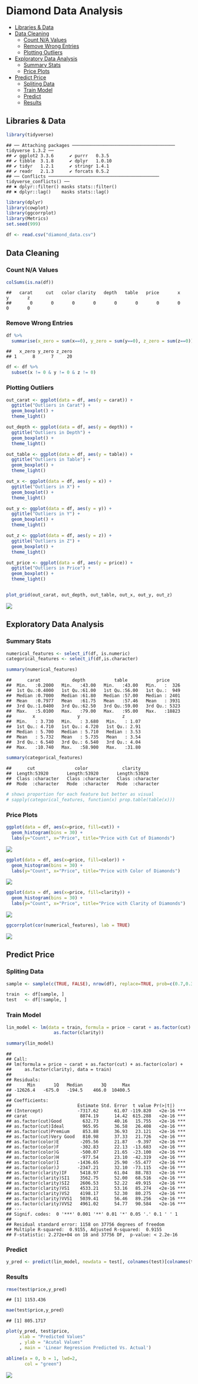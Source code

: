 Diamond Data Analysis
================

-   [Libraries & Data](#libraries--data)
-   [Data Cleaning](#data-cleaning)
    -   [Count N/A Values](#count-na-values)
    -   [Remove Wrong Entries](#remove-wrong-entries)
    -   [Plotting Outliers](#plotting-outliers)
-   [Exploratory Data Analysis](#exploratory-data-analysis)
    -   [Summary Stats](#summary-stats)
    -   [Price Plots](#price-plots)
-   [Predict Price](#predict-price)
    -   [Spliting Data](#spliting-data)
    -   [Train Model](#train-model)
    -   [Predict](#predict)
    -   [Results](#results)

## Libraries & Data

``` r
library(tidyverse)
```

    ## ── Attaching packages ─────────────────────────────────────── tidyverse 1.3.2 ──
    ## ✔ ggplot2 3.3.6      ✔ purrr   0.3.5 
    ## ✔ tibble  3.1.8      ✔ dplyr   1.0.10
    ## ✔ tidyr   1.2.1      ✔ stringr 1.4.1 
    ## ✔ readr   2.1.3      ✔ forcats 0.5.2 
    ## ── Conflicts ────────────────────────────────────────── tidyverse_conflicts() ──
    ## ✖ dplyr::filter() masks stats::filter()
    ## ✖ dplyr::lag()    masks stats::lag()

``` r
library(dplyr)
library(cowplot)
library(ggcorrplot)
library(Metrics)
set.seed(999)

df <- read.csv("diamond_data.csv")
```

## Data Cleaning

### Count N/A Values

``` r
colSums(is.na(df))
```

    ##   carat     cut   color clarity   depth   table   price       x       y       z 
    ##       0       0       0       0       0       0       0       0       0       0

### Remove Wrong Entries

``` r
df %>%
  summarise(x_zero = sum(x==0), y_zero = sum(y==0), z_zero = sum(z==0))
```

    ##   x_zero y_zero z_zero
    ## 1      8      7     20

``` r
df <- df %>% 
  subset(x != 0 & y != 0 & z != 0)
```

### Plotting Outliers

``` r
out_carat <- ggplot(data = df, aes(y = carat)) + 
  ggtitle("Outliers in Carat") + 
  geom_boxplot() + 
  theme_light()

out_depth <- ggplot(data = df, aes(y = depth)) + 
  ggtitle("Outliers in Depth") + 
  geom_boxplot() + 
  theme_light()

out_table <- ggplot(data = df, aes(y = table)) + 
  ggtitle("Outliers in Table") + 
  geom_boxplot() + 
  theme_light()

out_x <- ggplot(data = df, aes(y = x)) + 
  ggtitle("Outliers in X") + 
  geom_boxplot() + 
  theme_light()

out_y <- ggplot(data = df, aes(y = y)) + 
  ggtitle("Outliers in Y") + 
  geom_boxplot() + 
  theme_light()

out_z <- ggplot(data = df, aes(y = z)) + 
  ggtitle("Outliers in Z") + 
  geom_boxplot() + 
  theme_light()

out_price <- ggplot(data = df, aes(y = price)) + 
  ggtitle("Outliers in Price") + 
  geom_boxplot() + 
  theme_light()


plot_grid(out_carat, out_depth, out_table, out_x, out_y, out_z)
```

![](Data_Analysis_Price_Pred_files/figure-gfm/plot%20outliers-1.png)<!-- -->

## Exploratory Data Analysis

### Summary Stats

``` r
numerical_features <- select_if(df, is.numeric)
categorical_features <- select_if(df,is.character)

summary(numerical_features)
```

    ##      carat            depth           table           price      
    ##  Min.   :0.2000   Min.   :43.00   Min.   :43.00   Min.   :  326  
    ##  1st Qu.:0.4000   1st Qu.:61.00   1st Qu.:56.00   1st Qu.:  949  
    ##  Median :0.7000   Median :61.80   Median :57.00   Median : 2401  
    ##  Mean   :0.7977   Mean   :61.75   Mean   :57.46   Mean   : 3931  
    ##  3rd Qu.:1.0400   3rd Qu.:62.50   3rd Qu.:59.00   3rd Qu.: 5323  
    ##  Max.   :5.0100   Max.   :79.00   Max.   :95.00   Max.   :18823  
    ##        x                y                z        
    ##  Min.   : 3.730   Min.   : 3.680   Min.   : 1.07  
    ##  1st Qu.: 4.710   1st Qu.: 4.720   1st Qu.: 2.91  
    ##  Median : 5.700   Median : 5.710   Median : 3.53  
    ##  Mean   : 5.732   Mean   : 5.735   Mean   : 3.54  
    ##  3rd Qu.: 6.540   3rd Qu.: 6.540   3rd Qu.: 4.04  
    ##  Max.   :10.740   Max.   :58.900   Max.   :31.80

``` r
summary(categorical_features)
```

    ##      cut               color             clarity         
    ##  Length:53920       Length:53920       Length:53920      
    ##  Class :character   Class :character   Class :character  
    ##  Mode  :character   Mode  :character   Mode  :character

``` r
# shows proportion for each feature but better as visual 
# sapply(categorical_features, function(x) prop.table(table(x)))  
```

### Price Plots

``` r
ggplot(data = df, aes(x=price, fill=cut)) + 
  geom_histogram(bins = 30) +
  labs(y="Count", x="Price", title="Price with Cut of Diamonds") 
```

![](Data_Analysis_Price_Pred_files/figure-gfm/price_cat-1.png)<!-- -->

``` r
ggplot(data = df, aes(x=price, fill=color)) + 
  geom_histogram(bins = 30) +
  labs(y="Count", x="Price", title="Price with Color of Diamonds") 
```

![](Data_Analysis_Price_Pred_files/figure-gfm/price_cat-2.png)<!-- -->

``` r
ggplot(data = df, aes(x=price, fill=clarity)) + 
  geom_histogram(bins = 30) +
  labs(y="Count", x="Price", title="Price with Clarity of Diamonds") 
```

![](Data_Analysis_Price_Pred_files/figure-gfm/price_cat-3.png)<!-- -->

``` r
ggcorrplot(cor(numerical_features), lab = TRUE)
```

![](Data_Analysis_Price_Pred_files/figure-gfm/correlation_plot-1.png)<!-- -->

## Predict Price

### Spliting Data

``` r
sample <- sample(c(TRUE, FALSE), nrow(df), replace=TRUE, prob=c(0.7,0.3))

train  <- df[sample, ]
test   <- df[!sample, ]
```

### Train Model

``` r
lin_model <- lm(data = train, formula = price ~ carat + as.factor(cut) + as.factor(color) + 
                  as.factor(clarity))

summary(lin_model)
```

    ## 
    ## Call:
    ## lm(formula = price ~ carat + as.factor(cut) + as.factor(color) + 
    ##     as.factor(clarity), data = train)
    ## 
    ## Residuals:
    ##      Min       1Q   Median       3Q      Max 
    ## -12626.4   -675.0   -194.5    466.0  10400.5 
    ## 
    ## Coefficients:
    ##                         Estimate Std. Error  t value Pr(>|t|)    
    ## (Intercept)             -7317.62      61.07 -119.820   <2e-16 ***
    ## carat                    8874.19      14.42  615.288   <2e-16 ***
    ## as.factor(cut)Good        632.73      40.16   15.755   <2e-16 ***
    ## as.factor(cut)Ideal       965.95      36.58   26.408   <2e-16 ***
    ## as.factor(cut)Premium     853.88      36.93   23.121   <2e-16 ***
    ## as.factor(cut)Very Good   810.98      37.33   21.726   <2e-16 ***
    ## as.factor(color)E        -205.56      21.87   -9.397   <2e-16 ***
    ## as.factor(color)F        -302.83      22.13  -13.683   <2e-16 ***
    ## as.factor(color)G        -500.07      21.65  -23.100   <2e-16 ***
    ## as.factor(color)H        -977.54      23.10  -42.319   <2e-16 ***
    ## as.factor(color)I       -1436.65      25.90  -55.477   <2e-16 ***
    ## as.factor(color)J       -2347.21      32.10  -73.115   <2e-16 ***
    ## as.factor(clarity)IF     5418.97      61.04   88.783   <2e-16 ***
    ## as.factor(clarity)SI1    3562.75      52.00   68.516   <2e-16 ***
    ## as.factor(clarity)SI2    2606.53      52.22   49.915   <2e-16 ***
    ## as.factor(clarity)VS1    4533.21      53.16   85.274   <2e-16 ***
    ## as.factor(clarity)VS2    4198.17      52.30   80.275   <2e-16 ***
    ## as.factor(clarity)VVS1   5039.41      56.46   89.256   <2e-16 ***
    ## as.factor(clarity)VVS2   4961.02      54.77   90.584   <2e-16 ***
    ## ---
    ## Signif. codes:  0 '***' 0.001 '**' 0.01 '*' 0.05 '.' 0.1 ' ' 1
    ## 
    ## Residual standard error: 1158 on 37756 degrees of freedom
    ## Multiple R-squared:  0.9155, Adjusted R-squared:  0.9155 
    ## F-statistic: 2.272e+04 on 18 and 37756 DF,  p-value: < 2.2e-16

### Predict

``` r
y_pred <- predict(lin_model, newdata = test[, colnames(test)[colnames(test) != 'price']])
```

### Results

``` r
rmse(test$price,y_pred)
```

    ## [1] 1153.436

``` r
mae(test$price,y_pred)
```

    ## [1] 805.1717

``` r
plot(y_pred, test$price,
     xlab = "Predicted Values"
     , ylab = "Acutal Values"
     , main = 'Linear Regression Predicted Vs. Actual')

abline(a = 0, b = 1, lwd=2,
       col = "green")
```

![](Data_Analysis_Price_Pred_files/figure-gfm/reg_results-1.png)<!-- -->
